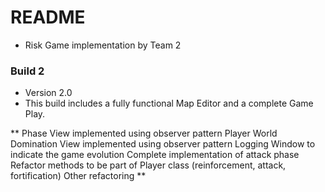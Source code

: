 # README #

* Risk Game implementation by Team 2

### Build 2 ###

* Version 2.0
* This build includes a fully functional Map Editor and a complete Game Play.

**
Phase View implemented using observer pattern
Player World Domination View implemented using observer pattern
Logging Window to indicate the game evolution
Complete implementation of attack phase
Refactor methods to be part of Player class (reinforcement, attack, fortification)
Other refactoring
** 

